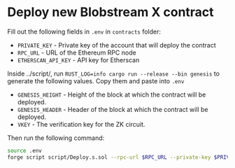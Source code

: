 
# Deploy new Blobstream X contract

Fill out the following fields in `.env` in `contracts` folder:

- `PRIVATE_KEY` - Private key of the account that will deploy the contract
- `RPC_URL` - URL of the Ethereum RPC node
- `ETHERSCAN_API_KEY` - API key for Etherscan

Inside ../script/, run `RUST_LOG=info cargo run --release --bin genesis` to generate the following values. Copy them and paste into `.env`
- `GENESIS_HEIGHT` - Height of the block at which the contract will be deployed.
- `GENESIS_HEADER` - Header of the block at which the contract will be deployed.
- `VKEY` - The verification key for the ZK circuit.

Then run the following command:

```bash
source .env
forge script script/Deploy.s.sol --rpc-url $RPC_URL --private-key $PRIVATE_KEY --broadcast --verify --verifier etherscan --etherscan-api-key $ETHERSCAN_API_KEY
```

